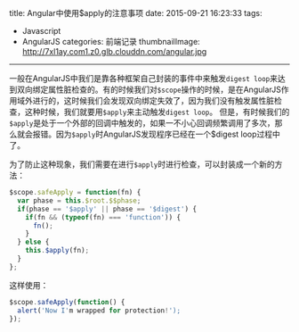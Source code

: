 title: Angular中使用$apply的注意事项
date: 2015-09-21 16:23:33
tags:
- Javascript
- AngularJS
categories: 前端记录
thumbnailImage: http://7xl1ay.com1.z0.glb.clouddn.com/angular.jpg
---
一般在AngularJS中我们是靠各种框架自己封装的事件中来触发`digest loop`来达到双向绑定属性脏检查的。有的时候我们对`$scope`操作的时候，是在AngularJS作用域外进行的，这时候我们会发现双向绑定失效了，因为我们没有触发属性脏检查，这种时候，我们就要用`$apply`来主动触发`digest loop`。
但是，有时候我们的`$apply`是处于一个外部的回调中触发的，如果一不小心回调频繁调用了多次，那么就会报错。因为`$apply`时AngularJS发现程序已经在一个$digest loop过程中了。
<!-- more -->
为了防止这种现象，我们需要在进行`$apply`时进行检查，可以封装成一个新的方法：
```javascript
$scope.safeApply = function(fn) {
  var phase = this.$root.$$phase;
  if(phase == '$apply' || phase == '$digest') {
    if(fn && (typeof(fn) === 'function')) {
      fn();
    }
  } else {
    this.$apply(fn);
  }
};
```

这样使用：
```javascript
$scope.safeApply(function() {
  alert('Now I'm wrapped for protection!');
});
```
